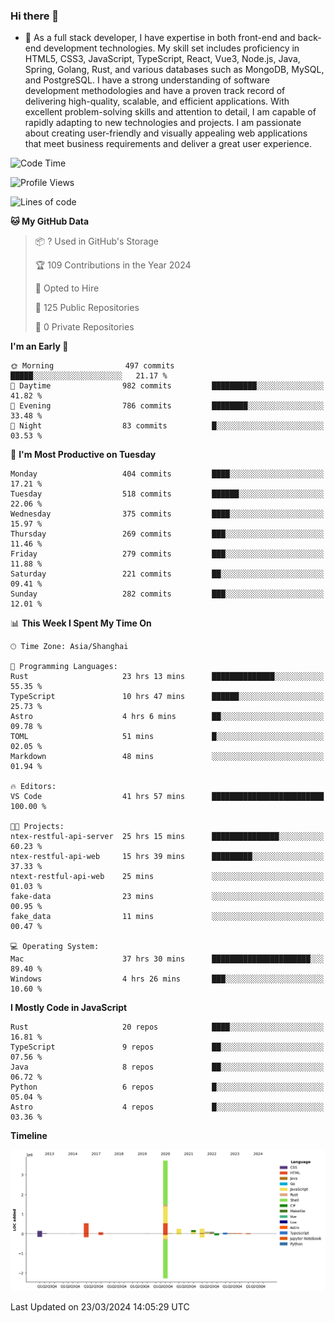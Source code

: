 ### Hi there 👋

- 🌱 As a full stack developer, I have expertise in both front-end and back-end development technologies. My skill set includes proficiency in HTML5, CSS3, JavaScript, TypeScript, React, Vue3, Node.js, Java, Spring, Golang, Rust, and various databases such as MongoDB, MySQL, and PostgreSQL. I have a strong understanding of software development methodologies and have a proven track record of delivering high-quality, scalable, and efficient applications. With excellent problem-solving skills and attention to detail, I am capable of rapidly adapting to new technologies and projects. I am passionate about creating user-friendly and visually appealing web applications that meet business requirements and deliver a great user experience.

<!--START_SECTION:waka-->
![Code Time](http://img.shields.io/badge/Code%20Time-1%2C285%20hrs%2017%20mins-blue)

![Profile Views](http://img.shields.io/badge/Profile%20Views-0-blue)

![Lines of code](https://img.shields.io/badge/From%20Hello%20World%20I%27ve%20Written-5.6%20million%20lines%20of%20code-blue)

**🐱 My GitHub Data** 

> 📦 ? Used in GitHub's Storage 
 > 
> 🏆 109 Contributions in the Year 2024
 > 
> 💼 Opted to Hire
 > 
> 📜 125 Public Repositories 
 > 
> 🔑 0 Private Repositories 
 > 
**I'm an Early 🐤** 

```text
🌞 Morning                497 commits         █████░░░░░░░░░░░░░░░░░░░░   21.17 % 
🌆 Daytime                982 commits         ██████████░░░░░░░░░░░░░░░   41.82 % 
🌃 Evening                786 commits         ████████░░░░░░░░░░░░░░░░░   33.48 % 
🌙 Night                  83 commits          █░░░░░░░░░░░░░░░░░░░░░░░░   03.53 % 
```
📅 **I'm Most Productive on Tuesday** 

```text
Monday                   404 commits         ████░░░░░░░░░░░░░░░░░░░░░   17.21 % 
Tuesday                  518 commits         ██████░░░░░░░░░░░░░░░░░░░   22.06 % 
Wednesday                375 commits         ████░░░░░░░░░░░░░░░░░░░░░   15.97 % 
Thursday                 269 commits         ███░░░░░░░░░░░░░░░░░░░░░░   11.46 % 
Friday                   279 commits         ███░░░░░░░░░░░░░░░░░░░░░░   11.88 % 
Saturday                 221 commits         ██░░░░░░░░░░░░░░░░░░░░░░░   09.41 % 
Sunday                   282 commits         ███░░░░░░░░░░░░░░░░░░░░░░   12.01 % 
```


📊 **This Week I Spent My Time On** 

```text
🕑︎ Time Zone: Asia/Shanghai

💬 Programming Languages: 
Rust                     23 hrs 13 mins      ██████████████░░░░░░░░░░░   55.35 % 
TypeScript               10 hrs 47 mins      ██████░░░░░░░░░░░░░░░░░░░   25.73 % 
Astro                    4 hrs 6 mins        ██░░░░░░░░░░░░░░░░░░░░░░░   09.78 % 
TOML                     51 mins             █░░░░░░░░░░░░░░░░░░░░░░░░   02.05 % 
Markdown                 48 mins             ░░░░░░░░░░░░░░░░░░░░░░░░░   01.94 % 

🔥 Editors: 
VS Code                  41 hrs 57 mins      █████████████████████████   100.00 % 

🐱‍💻 Projects: 
ntex-restful-api-server  25 hrs 15 mins      ███████████████░░░░░░░░░░   60.23 % 
ntex-restful-api-web     15 hrs 39 mins      █████████░░░░░░░░░░░░░░░░   37.33 % 
ntext-restful-api-web    25 mins             ░░░░░░░░░░░░░░░░░░░░░░░░░   01.03 % 
fake-data                23 mins             ░░░░░░░░░░░░░░░░░░░░░░░░░   00.95 % 
fake_data                11 mins             ░░░░░░░░░░░░░░░░░░░░░░░░░   00.47 % 

💻 Operating System: 
Mac                      37 hrs 30 mins      ██████████████████████░░░   89.40 % 
Windows                  4 hrs 26 mins       ███░░░░░░░░░░░░░░░░░░░░░░   10.60 % 
```

**I Mostly Code in JavaScript** 

```text
Rust                     20 repos            ████░░░░░░░░░░░░░░░░░░░░░   16.81 % 
TypeScript               9 repos             ██░░░░░░░░░░░░░░░░░░░░░░░   07.56 % 
Java                     8 repos             ██░░░░░░░░░░░░░░░░░░░░░░░   06.72 % 
Python                   6 repos             █░░░░░░░░░░░░░░░░░░░░░░░░   05.04 % 
Astro                    4 repos             █░░░░░░░░░░░░░░░░░░░░░░░░   03.36 % 
```



**Timeline**

![Lines of Code chart](https://raw.githubusercontent.com/elton/elton/main/assets/bar_graph.png)


 Last Updated on 23/03/2024 14:05:29 UTC
<!--END_SECTION:waka-->

<!--
**elton/elton** is a ✨ _special_ ✨ repository because its `README.md` (this file) appears on your GitHub profile.

Here are some ideas to get you started:

- 🔭 I’m currently working on ...
- 🌱 I’m currently learning ...
- 👯 I’m looking to collaborate on ...
- 🤔 I’m looking for help with ...
- 💬 Ask me about ...
- 📫 How to reach me: ...
- 😄 Pronouns: ...
- ⚡ Fun fact: ...
-->
